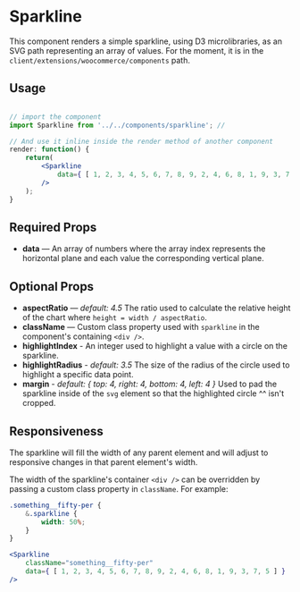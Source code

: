 # Sparkline

This component renders a simple sparkline, using D3 microlibraries, as an SVG path representing an array of values. For the moment, it is in the `client/extensions/woocommerce/components` path.

## Usage

```jsx

// import the component
import Sparkline from '../../components/sparkline'; //

// And use it inline inside the render method of another component
render: function() {
	return(
		<Sparkline
			data={ [ 1, 2, 3, 4, 5, 6, 7, 8, 9, 2, 4, 6, 8, 1, 9, 3, 7, 5 ] }
		/>
	);
}

```

## Required Props

- <strong>data</strong> — An array of numbers where the array index represents the horizontal plane and each value the corresponding vertical plane.

## Optional Props

- <strong>aspectRatio</strong> — _default: 4.5_ The ratio used to calculate the relative height of the chart where `height = width / aspectRatio`.
- <strong>className</strong> — Custom class property used with `sparkline` in the component's containing `<div />`.
- <strong>highlightIndex</strong> - An integer used to highlight a value with a circle on the sparkline.
- <strong>highlightRadius</strong> - _default: 3.5_ The size of the radius of the circle used to highlight a specific data point.
- <strong>margin</strong> - _default: { top: 4, right: 4, bottom: 4, left: 4 }_ Used to pad the sparkline inside of the `svg` element so that the highlighted circle ^^ isn't cropped.

## Responsiveness

The sparkline will fill the width of any parent element and will adjust to responsive changes in that parent element's width.

The width of the sparkline's container `<div />` can be overridden by passing a custom class property in `className`. For example:

```css
.something__fifty-per {
	&.sparkline {
		width: 50%;
	}
}
```

```jsx
<Sparkline
	className="something__fifty-per"
	data={ [ 1, 2, 3, 4, 5, 6, 7, 8, 9, 2, 4, 6, 8, 1, 9, 3, 7, 5 ] }
/>
```
